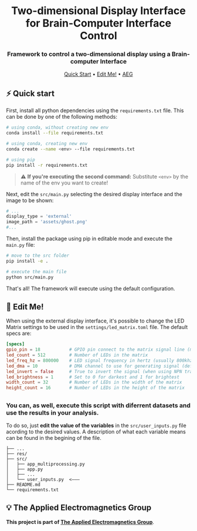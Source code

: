 <div align="center">

# Two-dimensional Display Interface <br> for Brain-Computer Interface Control

### Framework to control a two-dimensional display using a Brain-computer Interface

[Quick Start](#%EF%B8%8F-quick-start) •
[Edit Me!](#-edit-me)  •
[AEG](#-the-applied-electromagnetics-group)

</div>

## ⚡️ Quick start 

First, install all python dependencies using the `requirements.txt` file. This can be done by one of the following methods:

```bash
# using conda, without creating new env
conda install --file requirements.txt

# using conda, creating new env
conda create --name <env> --file requirements.txt

# using pip
pip install -r requirements.txt
```
> ⚠️ **If you're executing the second command:** Substitute ```<env>``` by the name of the env you want to create!

Next, edit the ```src/main.py``` selecting the desired display interface and the image to be shown:

```python
# ...
display_type = 'external'
image_path = 'assets/ghost.png'
#...
```

Then, install the package using pip in editable mode and execute the ```main.py``` file:

```bash
# move to the src folder
pip install -e .

# execute the main file
python src/main.py
```

That's all! The framework will execute using the default configuration.

## 📝 Edit Me!

When using the external display interface, it's possible to change the LED Matrix settings to be used in the ```settings/led_matrix.toml``` file. The default specs are:

```toml
[specs]
gpio_pin = 18           # GPIO pin connect to the matrix signal line (must support PWM)
led_count = 512         # Number of LEDs in the matrix
led_freq_hz = 800000    # LED signal frequency in hertz (usually 800khz)
led_dma = 10            # DMA channel to use for generating signal (defaults to 10)
led_invert = false      # True to invert the signal (when using NPN transistor level shift)
led_brightness = 1      # Set to 0 for darkest and 1 for brightest
width_count = 32        # Number of LEDs in the width of the matrix
height_count = 16       # Number of LEDs in the height of the matrix
```


##

### You can, as well, execute this script with diferrent datasets and use the results in your analysis.


To do so, just **edit the value of the variables** in the ```src/user_inputs.py``` file acording to the desired values. A description of what each variable means can be found in the begining of the file. 

```
├── ...
├── res/
├── src/
│   ├── app_multiprocessing.py
│   ├── app.py
│   ├── ...
│   └── user_inputs.py  <–––
├── README.md
└── requirements.txt
```


## 💡 The Applied Electromagnetics Group

**This project is part of [The Applied Electromagnetics Group](http://www.sel.eesc.usp.br/leonardo/)**. 